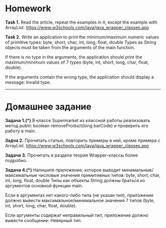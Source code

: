 # Homework

**Task 1.**
Read the article, repeat the examples in it, except the example with ArrayList.
https://www.w3schools.com/java/java_wrapper_classes.asp

**Task 2.**
Write an application to print the minimum/maximum numeric values of primitive types:
byte, short, char, int, long, float, double
Types as String objects must be taken from the arguments of the main function.

If there is no type in the arguments, the application should print the maximum/minimum
values of 7 types (byte, int, short, long, char, float, double).

If the arguments contain the wrong type, the application should display a message:
<argument> Invalid type.

_______________________________________________________

# Домашнее задание

**Задача 1.(*)**
В классе Supermarket из классной работы реализовать метод public boolean removeProduct(long barCode) и проверить
его работу в main.

**Задча 2.**
Прочитать статью, повторить примеры в ней, кроме примера с ArrayList.
https://www.w3schools.com/java/java_wrapper_classes.asp

**Задача 3.**
Прочитать в разделе теория Wrapper-классы более подробно.

**Задача 4.(*)**
Напишите приложение, которое выводит минимальные/максимальные числовые значения примитивных типов:
byte, short, char, int, long, float, double 
Типы как объекты String должны браться из аргументов основной функции main.

Если в аргументах нет какого-либо типа (не указан тип), приложение должно вывести максимальное/минимальное
значения 7 типов (byte, int, short, long, char, float, double).

Если аргументы содержат неправильный тип, приложение должно вывести сообщение:
<argument> Неверный тип.






